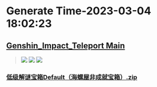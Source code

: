 # Generate Time-2023-03-04 18:02:23

## [Genshin_Impact_Teleport Main](https://github.com/Sam5440/Genshin_Impact_Teleport)

>![](https://komarev.com/ghpvc/?username=done439)
>![](https://komarev.com/ghpvc/?username=done438)
>![](https://komarev.com/ghpvc/?username=done437)

### [低级解谜宝箱Default（海螺屋非成就宝箱）.zip](https://raw.githubusercontent.com/Sam5440/Genshin_Impact_Teleport/download/OptimizationCollectionPackage/Auto-Teleport_byA9FM%2826_01_2023%29/ALL%20CHESTS/Generate%20Chest/%E9%9D%9E%E6%88%90%E5%B0%B1/%E4%BD%8E%E7%BA%A7%E8%A7%A3%E8%B0%9C%E5%AE%9D%E7%AE%B1Default%EF%BC%88%E6%B5%B7%E8%9E%BA%E5%B1%8B%E9%9D%9E%E6%88%90%E5%B0%B1%E5%AE%9D%E7%AE%B1%EF%BC%89.zip)

